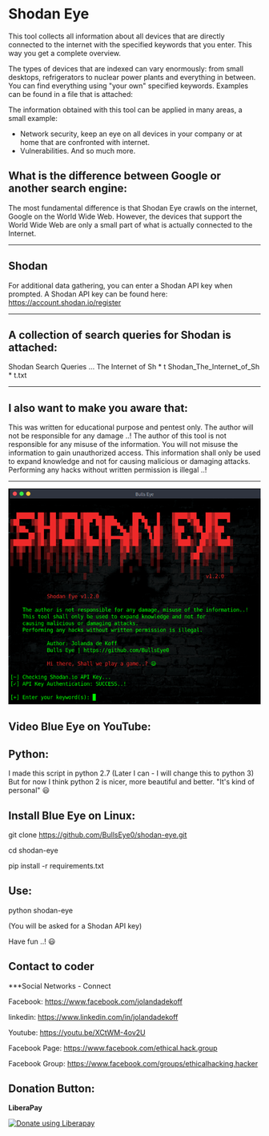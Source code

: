 # Shodan Eye
This tool collects all information about all devices that are directly connected to the internet with the specified keywords that you enter. This way you get a complete overview.

The types of devices that are indexed can vary enormously: from small desktops, refrigerators to nuclear power plants and everything in between. You can find everything using "your own" specified keywords. Examples can be found in a file that is attached:

The information obtained with this tool can be applied in many areas, a small example:
* Network security, keep an eye on all devices in your company or at home that are confronted with internet.
* Vulnerabilities.
And so much more.

## What is the difference between Google or another search engine:
The most fundamental difference is that Shodan Eye crawls on the internet, Google on the World Wide Web. However, the devices that support the World Wide Web are only a small part of what is actually connected to the Internet.
****
## Shodan
For additional data gathering, you can enter a Shodan API key when prompted.
A Shodan API key can be found here: https://account.shodan.io/register
****
## A collection of search queries for Shodan is attached:
Shodan Search Queries ... The Internet of Sh * t
Shodan_The_Internet_of_Sh * t.txt
****
## I also want to make you aware that:
This was written for educational purpose and pentest only.
The author will not be responsible for any damage ..!
The author of this tool is not responsible for any misuse of the information.
You will not misuse the information to gain unauthorized access.
This information shall only be used to expand knowledge and not for
causing malicious or damaging attacks.
Performing any hacks without written permission is illegal ..!
****

![Screenshot](img/banner.png)

## Video Blue Eye on YouTube:



## Python:

I made this script in python 2.7 
(Later I can - I will change this to python 3) But for now I think python 2 is nicer, more beautiful and better. "It's kind of personal" 😃


## Install Blue Eye on Linux:

git clone https://github.com/BullsEye0/shodan-eye.git

cd shodan-eye

pip install -r requirements.txt


## Use:
python shodan-eye

(You will be asked for a Shodan API key)

Have fun ..! 😃

## Contact to coder
***Social Networks - Connect

Facebook: https://www.facebook.com/jolandadekoff

linkedin: https://www.linkedin.com/in/jolandadekoff

Youtube: https://youtu.be/XCtWM-4ov2U

Facebook Page: https://www.facebook.com/ethical.hack.group

Facebook Group: https://www.facebook.com/groups/ethicalhacking.hacker

## Donation Button: 
**LiberaPay**

<noscript><a href="https://liberapay.com/BullsEye/donate"><img alt="Donate using Liberapay" src="https://liberapay.com/assets/widgets/donate.svg"></a></noscript>
